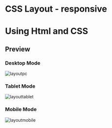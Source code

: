 <h1>CSS Layout - responsive</h1>
<h1>Using Html and CSS</h1>
<h2>Preview</h2>
<h3>Desktop Mode</h3>

![layoutpc](https://github.com/yash45829/Web-Dev-Practise/assets/117001910/1dc6fa32-3f1c-48c9-a3bc-941fd9b20c5a)


<h3>Tablet  Mode</h3>

![layouttablet](https://github.com/yash45829/Web-Dev-Practise/assets/117001910/88ad0924-502f-4176-ae6a-e16bda5fdeef)


<h3>Mobile  Mode</h3>

![layoutmobile](https://github.com/yash45829/Web-Dev-Practise/assets/117001910/abf43cbf-5716-4703-abc8-89c41a879dda)

